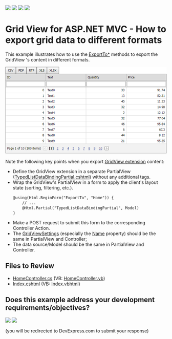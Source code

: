 <!-- default badges list -->
![](https://img.shields.io/endpoint?url=https://codecentral.devexpress.com/api/v1/VersionRange/128551513/24.2.1%2B)
[![](https://img.shields.io/badge/Open_in_DevExpress_Support_Center-FF7200?style=flat-square&logo=DevExpress&logoColor=white)](https://supportcenter.devexpress.com/ticket/details/E3898)
[![](https://img.shields.io/badge/📖_How_to_use_DevExpress_Examples-e9f6fc?style=flat-square)](https://docs.devexpress.com/GeneralInformation/403183)
[![](https://img.shields.io/badge/💬_Leave_Feedback-feecdd?style=flat-square)](#does-this-example-address-your-development-requirementsobjectives)
<!-- default badges end -->

# Grid View for ASP.NET MVC - How to export grid data to different formats

This example illustrates how to use the [ExportTo*](https://docs.devexpress.com/AspNetMvc/DevExpress.Web.Mvc.GridViewExtension._methods?p=netframework) methods to export the GridView 's content in different formats.

![GridView export](export-buttons.png)

Note the following key points when you export [GridView extension](https://docs.devexpress.com/AspNetMvc/8966/components/grid-view) content:

- Define the GridView extension in a separate PartialView ([TypedListDataBindingPartial.cshtml](./CS/Views/Home/TypedListDataBindingPartial.cshtml)) without any additional tags.
- Wrap the GridView's PartialView in a form to apply the client's layout state (sorting, filtering, etc.).
    ```
    @using(Html.BeginForm("ExportTo", "Home")) {
        // ...
        @Html.Partial("TypedListDataBindingPartial", Model)
    }
    ```
- Make a POST request to submit this form to the corresponding Controller Action.
- The [GridViewSettings](https://docs.devexpress.com/AspNetMvc/DevExpress.Web.Mvc.GridViewSettings) (especially the [Name](https://docs.devexpress.com/AspNetMvc/DevExpress.Web.Mvc.SettingsBase.Name) property) should be the same in PartialView and Controller;
- The data source/Model should be the same in PartialView and Controller.


## Files to Review

* [HomeController.cs](./CS/Controllers/HomeController.cs) (VB: [HomeController.vb](./VB/Controllers/HomeController.vb))
* [Index.cshtml](./CS/Views/Home/Index.cshtml) (VB: [Index.vbhtml](./VB/Views/Home/Index.cshtml))
<!-- feedback -->
## Does this example address your development requirements/objectives?

[<img src="https://www.devexpress.com/support/examples/i/yes-button.svg"/>](https://www.devexpress.com/support/examples/survey.xml?utm_source=github&utm_campaign=mvc-gridview-export-data-to-different-formats&~~~was_helpful=yes) [<img src="https://www.devexpress.com/support/examples/i/no-button.svg"/>](https://www.devexpress.com/support/examples/survey.xml?utm_source=github&utm_campaign=mvc-gridview-export-data-to-different-formats&~~~was_helpful=no)

(you will be redirected to DevExpress.com to submit your response)
<!-- feedback end -->
